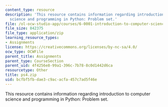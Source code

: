 ```yaml
---
content_type: resource
description: 'This resource contains information regarding introduction to computer
  science and programming in Python: Problem set.'
file: /ol-ocw-studio-app/courses/6-0001-introduction-to-computer-science-and-programming-in-python-fall-2016/bcfbf5fbdae3c9acacfa457c7ad5f46e_ps4.zip
file_size: 842375
file_type: application/zip
learning_resource_types:
- Assignments
license: https://creativecommons.org/licenses/by-nc-sa/4.0/
ocw_type: OCWFile
parent_title: Assignments
parent_type: CourseSection
parent_uid: 4f4256e8-99a1-396c-7b78-8c0d1442d6ca
resourcetype: Other
title: ps4.zip
uid: bcfbf5fb-dae3-c9ac-acfa-457c7ad5f46e
---
```

This resource contains information regarding introduction to computer science and programming in Python: Problem set.